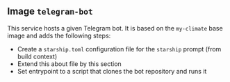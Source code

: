 
## Image `telegram-bot`

This service hosts a given Telegram bot.
It is based on the `my-climate` base image and adds the following steps:

- Create a `starship.toml` configuration file for the `starship` prompt (from build context)
- Extend this about file by this section
- Set entrypoint to a script that clones the bot repository and runs it
